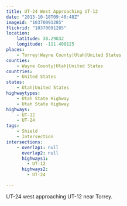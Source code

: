 ```yaml
---
title: UT-24 West Approaching UT-12
date: "2013-10-18T09:40:48Z"
imageid: "10370091285"
flickrid: "10370091285"
location:
    latitude: 38.29832
    longitude: -111.400125
places:
    - Torrey|Wayne County|Utah|United States
counties:
    - Wayne County|Utah|United States
countries:
    - United States
states:
    - Utah|United States
highwaytypes:
    - Utah State Highway
    - Utah State Highway
highways:
    - UT-12
    - UT-24
tags:
    - Shield
    - Intersection
intersections:
    - overlap1: null
      overlap2: null
      highways1:
        - UT-12
      highways2:
        - UT-24

---
```

UT-24 west approaching UT-12 near Torrey.